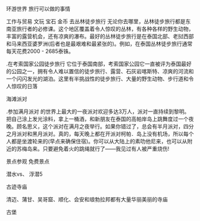 环游世界 旅行可以做的事情




工作与贸易
文玩 宝石 金币
去丛林徒步旅行
无论你去哪里，丛林徒步旅行都是东南亚旅行者的必修课。这个地区覆盖着令人惊叹的丛林，有各种各样的野生动物，丰富的露营机会，还有凉爽的瀑布。最好的丛林徒步旅行是在泰国北部、老挝西部和马来西亚婆罗洲(后者也是最艰难和最紧张的)。例如，在泰国丛林徒步旅行通常每天花费2000 - 2685泰铢。


.在考索国家公园徒步旅行
它位于泰国南部，考索国家公园它一直被评为泰国最好的公园之一，拥有令人难以置信的徒步旅行、露营、石灰岩喀斯特、凉爽的河流和一个闪闪发光的湖泊。这里有半挑战性的徒步旅行、大量的野生动物、步行道和令人惊叹的日落


海滩派对


.参加满月派对
的世界上最大的一夜派对欢迎多达3万人，派对一直持续到黎明。把自己涂上发光涂料，拿上一桶酒，和新朋友在泰国的高帕岸岛上跳舞度过一个夜晚。顾名思义，这个派对在满月之夜举行。如果你错过了，总会有半月派对，四分之月派对和黑月派对。真的，每天晚上都在开派对柯帕．岛上没有机场，所以每个人都是坐渡轮来的(早点来确保住宿)。你可以从大陆上的素叻他尼来，也可以从附近的苏梅岛来。只要避免着火的跳绳就行了——我见过有人被严重烧伤!

景点参观 免费景点

潜水vs、 浮潜5

古迹寺庙

清迈、蒲甘、吴哥窟、顺化、会安和琅勃拉邦都有大量华丽美丽的寺庙

古堡

